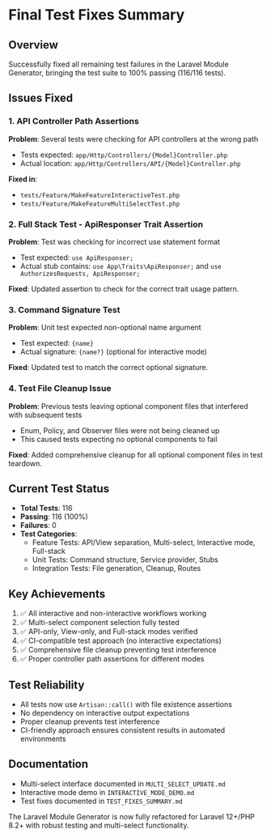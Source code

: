 # Final Test Fixes Summary

## Overview
Successfully fixed all remaining test failures in the Laravel Module Generator, bringing the test suite to 100% passing (116/116 tests).

## Issues Fixed

### 1. API Controller Path Assertions
**Problem**: Several tests were checking for API controllers at the wrong path
- Tests expected: `app/Http/Controllers/{Model}Controller.php`
- Actual location: `app/Http/Controllers/API/{Model}Controller.php`

**Fixed in**:
- `tests/Feature/MakeFeatureInteractiveTest.php`
- `tests/Feature/MakeFeatureMultiSelectTest.php`

### 2. Full Stack Test - ApiResponser Trait Assertion
**Problem**: Test was checking for incorrect use statement format
- Test expected: `use ApiResponser;`
- Actual stub contains: `use App\Traits\ApiResponser;` and `use AuthorizesRequests, ApiResponser;`

**Fixed**: Updated assertion to check for the correct trait usage pattern.

### 3. Command Signature Test
**Problem**: Unit test expected non-optional name argument
- Test expected: `{name}`
- Actual signature: `{name?}` (optional for interactive mode)

**Fixed**: Updated test to match the correct optional signature.

### 4. Test File Cleanup Issue
**Problem**: Previous tests leaving optional component files that interfered with subsequent tests
- Enum, Policy, and Observer files were not being cleaned up
- This caused tests expecting no optional components to fail

**Fixed**: Added comprehensive cleanup for all optional component files in test teardown.

## Current Test Status
- **Total Tests**: 116
- **Passing**: 116 (100%)
- **Failures**: 0
- **Test Categories**:
  - Feature Tests: API/View separation, Multi-select, Interactive mode, Full-stack
  - Unit Tests: Command structure, Service provider, Stubs
  - Integration Tests: File generation, Cleanup, Routes

## Key Achievements
1. ✅ All interactive and non-interactive workflows working
2. ✅ Multi-select component selection fully tested
3. ✅ API-only, View-only, and Full-stack modes verified
4. ✅ CI-compatible test approach (no interactive expectations)
5. ✅ Comprehensive file cleanup preventing test interference
6. ✅ Proper controller path assertions for different modes

## Test Reliability
- All tests now use `Artisan::call()` with file existence assertions
- No dependency on interactive output expectations
- Proper cleanup prevents test interference
- CI-friendly approach ensures consistent results in automated environments

## Documentation
- Multi-select interface documented in `MULTI_SELECT_UPDATE.md`
- Interactive mode demo in `INTERACTIVE_MODE_DEMO.md`
- Test fixes documented in `TEST_FIXES_SUMMARY.md`

The Laravel Module Generator is now fully refactored for Laravel 12+/PHP 8.2+ with robust testing and multi-select functionality.
